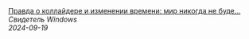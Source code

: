 <!--2024-09-19 15:11:57-->
<div class="yb">
  <a class="nodecor" href="/posts.html?tajny/pravda_o_kollajdere_i_izmenenii_vremeni_mir_nikogda_ne_budet_prejnim">
    <img class="preview" data-videoid="feImYxpkl1I" src="https://i3.ytimg.com/vi/feImYxpkl1I/hqdefault.jpg" align="middle" alt="">
  </a>
  <div class="inlbl text">
    <a class="nodecor" href="/posts.html?tajny/pravda_o_kollajdere_i_izmenenii_vremeni_mir_nikogda_ne_budet_prejnim">Правда о коллайдере и изменении времени: мир никогда не буде...</a><br>
    <i class="smaller2">Свидетель Windows</i><br>
    <i class="smaller3">2024-09-19</i>
  </div>
</div>
